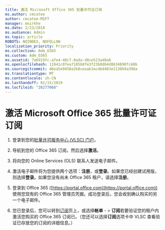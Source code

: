 ```yaml
---
title: 激活 Microsoft Office 365 批量许可证订阅
ms.author: cmcatee
author: cmcatee-MSFT
manager: mnirkhe
ms.date: 2/23/2018
ms.audience: Admin
ms.topic: article
ROBOTS: NOINDEX, NOFOLLOW
localization_priority: Priority
ms.collection: Adm_O365
ms.custom: Adm_O365
ms.assetid: 7a6919fc-afe4-40c7-8ada-d8ce523ad8a8
ms.openlocfilehash: 11941c07ea7185b8fe3f23b0d64d8634890fc60b
ms.sourcegitcommit: d6ea5e9458a2b8ceaab3ac4bd483e1130b9a398a
ms.translationtype: MT
ms.contentlocale: zh-CN
ms.lasthandoff: 01/15/2019
ms.locfileid: "28277068"
---
```

# <a name="activating-a-microsoft-office-365-volume-license-subscription"></a>激活 Microsoft Office 365 批量许可证订阅

1. 登录到您的[批量许可服务中心 (VLSC) 门户](http://go.microsoft.com/fwlink/p/?LinkId=329762)。
    
2. 导航到您的 Office 365 订阅，然后选择**激活**。
    
3. 将向您的 Online Services (OLS) 联系人发送电子邮件。
    
4. 激活电子邮件将为您提供两个选项：**注册**，或**登录**。如果您已经创建试用版，则选择**登录**。如果您没有尚未 Office 365 租户，请选择**注册**。
    
5. 登录到 Office 365 ([https://portal.office.com](https://portal.office.com)) 使用您现有的 Office 365 管理员凭据。成功登录后，您会收到确认购买的另一个电子邮件。
    
6. 您已登录后，您可以转到[订阅](https://go.microsoft.com/fwlink/p/?linkid=842054)页上，或选择**帐单** - \> **订阅**若要验证您的租户内激活您购买的 Office 365 订阅已。（您还可以选择**订阅**选项卡中 VLSC 查看验证已存放您的订阅的详细信息。） 
    

